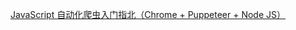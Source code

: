 [JavaScript 自动化爬虫入门指北（Chrome + Puppeteer + Node JS）](https://github.com/xitu/gold-miner/blob/master/TODO/a-guide-to-automating-scraping-the-web-with-javascript-chrome-puppeteer-node-js.md)